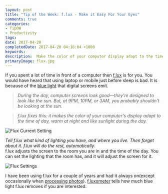 ```yaml
---
layout: post
title: "Tip of the Week: f.lux - Make it Easy For Your Eyes"
comments: true
categories: 
- TipOW
- Productivity
tags: 
date: 2017-04-20
completedDate: 2017-04-20 04:16:04 +1000
keywords: 
description:  Make the color of your computer display adapt to the time of day.
primaryImage: flux.jpg
---
```


If you spent a lot of time in front of a computer then [f.lux](https://justgetflux.com/) is for you. You would have heard that using laptop or mobile just before sleep is bad. It is because of the [blue light](http://www.bluelightexposed.com/) that digital screens emit.

> *During the day, computer screens look good—they're designed to look like the sun. But, at 9PM, 10PM, or 3AM, you probably shouldn't be looking at the sun.*

> *f.lux fixes this: it makes the color of your computer's display adapt to the time of day, warm at night and like sunlight during the day.*

<img class="center" alt="Flux Current Setting" src="{{site.images_root}}//flux_current.png" />

*Tell f.lux what kind of lighting you have, and where you live. Then forget about it. f.lux will do the rest, automatically.*   
f.lux adjusts the screen to the room you are in and the time of the day. You can set the lighting that the room has, and it will adjust the screen for it. 

<img class="center" alt="Flux Settings" src="{{site.images_root}}//flux_settings.png" />

I have been using f.lux for a couple of years and had it always on(except occasionally when [processing photos](http://www.rahulpnath.com/blog/photography-learning-to-click/)). [f.luxometer](https://fluxometer.com/) tells how much blue light f.lux removes if you are interested.
